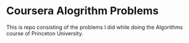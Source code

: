 # Coursera Alogrithm Problems

This is repo consisting of the problems I did while doing the Algorithms course of Princeton University.
